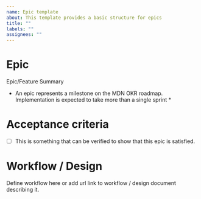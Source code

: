 ```yaml
---
name: Epic template
about: This template provides a basic structure for epics
title: ""
labels: ""
assignees: ""
---
```


# Epic

Epic/Feature Summary

- An epic represents a milestone on the MDN OKR roadmap. Implementation is expected to take more than a single sprint \*

# Acceptance criteria

- [ ] This is something that can be verified to show that this epic is satisfied.

# Workflow / Design

Define workflow here or add url link to workflow / design document describing it.
